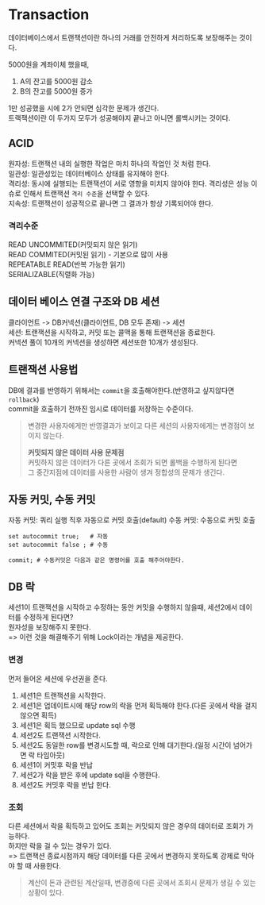 # Transaction

데이터베이스에서 트랜잭션이란 하나의 거래를 안전하게 처리하도록 보장해주는 것이다.  

5000원을 계좌이체 했을때,
1. A의 잔고를 5000원 감소
2. B의 잔고를 5000원 증가

1만 성공했을 시에 2가 안되면 심각한 문제가 생긴다.  
트랙잭션이란 이 두가지 모두가 성공해야지 끝나고 아니면 롤백시키는 것이다.  

## ACID
원자성: 트랜잭션 내의 실행한 작업은 마치 하나의 작업인 것 처럼 한다.  
일관성: 일관성있는 데이터베이스 상태를 유지해야 한다.  
격리성: 동시에 실행되는 트랜잭션이 서로 영향을 미치지 않아야 한다. 격리성은 성능 이슈로 인해서 트랜잭션 `격리 수준`을 선택할 수 있다.  
지속성: 트랜잭션이 성공적으로 끝나면 그 결과가 항상 기록되어야 한다.  

### 격리수준
READ UNCOMMITED(커밋되지 않은 읽기)  
READ COMMITED(커밋된 읽기) - 기본으로 많이 사용  
REPEATABLE READ(반복 가능한 읽기)  
SERIALIZABLE(직렬화 가능)  

## 데이터 베이스 연결 구조와 DB 세션
클라이언트 -> DB커넥션(클라이언트, DB 모두 존재) -> 세션  
세션: 트랜잭션을 시작하고, 커밋 또는 콜맥을 통해 트랜잭션을 종료한다.  
커넥션 풀이 10개의 커넥션을 생성하면 세션또한 10개가 생성된다.  

## 트랜잭션 사용법
DB에 결과를 반영하기 위해서는 `commit`을 호출해야한다.(반영하고 싶지않다면 `rollback`)  
commit을 호출하기 전까진 임시로 데이터를 저장하는 수준이다.
> 변경한 사용자에게만 반영결과가 보이고 다른 세션의 사용자에게는 변경점이 보이지 않는다.  
> 
> **커밋되지 않은 데이터 사용 문제점**  
> 커밋하지 않은 데이터가 다른 곳에서 조회가 되면 롤백을 수행하게 된다면  
> 그 중간지점에 데이터를 사용한 사람이 생겨 정합성의 문제가 생긴다.

## 자동 커밋, 수동 커밋
자동 커밋: 쿼리 실행 직후 자동으로 커밋 호출(default)
수동 커밋: 수동으로 커밋 호출

```shell
set autocommit true;   # 자동
set autocommit false ; # 수동

commit; # 수동커밋은 다음과 같은 명령어를 호출 해주어야한다.
```

## DB 락
세션1이 트랜잭션을 시작하고 수정하는 동안 커밋을 수행하지 않을때, 세션2에서 데이터를 수정하게 된다면?  
원자성을 보장해주지 못한다.  
=> 이런 것을 해결해주기 위해 Lock이라는 개념을 제공한다.

### 변경
먼저 들어온 세션에 우선권을 준다.  
1. 세션1은 트랜잭션을 시작한다.
2. 세션1은 업데이트시에 해당 row의 락을 먼저 획득해야 한다.(다른 곳에서 락을 걸지 않으면 획득)
3. 세션1은 획득 했으므로 update sql 수행
4. 세션2도 트랜잭션 시작한다.
5. 세션2도 동일한 row를 변경시도할 때, 락으로 인해 대기한다.(일정 시간이 넘어가면 락 타임아웃)
6. 세션1이 커밋후 락을 반납
7. 세션2가 락을 받은 후에 update sql을 수행한다.
8. 세션2도 커밋후 락을 반납 한다.

### 조회
다른 세션에서 락을 획득하고 있어도 조회는 커밋되지 않은 경우의 데이터로 조회가 가능하다.  
하지만 락을 걸 수 있는 경우가 있다.   
=> 트랜잭션 종료시점까지 해당 데이터를 다른 곳에서 변경하지 못하도록 강제로 막아야 할 때 사용한다.  
> 계산이 돈과 관련된 계산일때, 변경중에 다른 곳에서 조회시 문제가 생길 수 있는 상황이 있다.  

